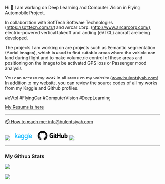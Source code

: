 Hi 👋 I am working on Deep Learning and Computer Vision in Flying Automobile Project.

In collaboration with SoftTech Software Technologies (https://softtech.com.tr/) and Aircar Corp. (http://www.aircarcorp.com/), electric-powered vertical takeoff and landing (eVTOL) aircraft are being developed.

The projects I am working on are projects such as Semantic segmentation (Aerial images), which is used to find suitable areas where the vehicle can land during flight and to make volumetric control of these areas and positioning on the image to be activated GPS loss or Passenger mood analysis

You can access my work in all areas on my website (www.bulentsiyah.com). In addition to my website, you can review the source codes of all my works from my Kaggle and Github profiles.

#eVtol #FlyingCar #ComputerVision #DeepLearning 

[My Resume is here](https://github.com/bulentsiyah/bulentsiyah/blob/master/Bulent_Siyah_resume_2020-05-16.pdf)

--------------------------------

[📫 How to reach me: info@bulentsiyah.com](mailto:info@bulentsiyah.com)


[![](https://img.shields.io/badge/linkedin-%230077B5.svg?&style=for-the-badge&logo=linkedin&logoColor=white)](https://www.linkedin.com/in/bulentsiyah/)
[![](https://github.com/bulentsiyah/bulentsiyah/blob/master/images/kaggle.png?raw=true)](https://www.kaggle.com/bulentsiyah) [![](https://raw.githubusercontent.com/bulentsiyah/bulentsiyah/master/images/github.png)](https://github.com/bulentsiyah) [![](https://img.shields.io/badge/twitter-%231DA1F2.svg?&style=for-the-badge&logo=twitter&logoColor=white)](https://twitter.com/siyahbulent) 

------------------------------
### My Github Stats

![](https://github-readme-stats.vercel.app/api?username=bulentsiyah&show_icons=true&count_private=true&theme=radical) 

![](https://github-readme-stats.vercel.app/api/top-langs/?username=bulentsiyah&layout=compact&theme=radical)

